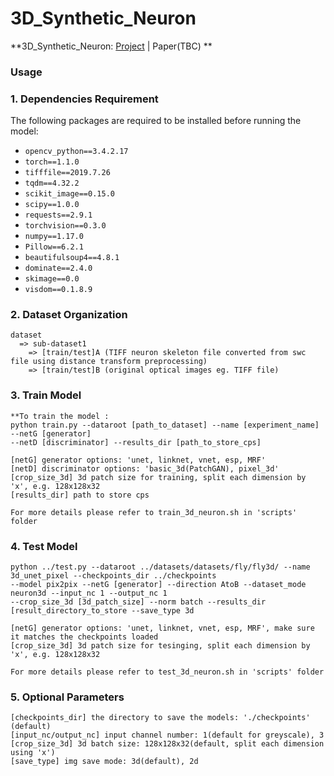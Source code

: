 # 3D_Synthetic_Neuron

**3D_Synthetic_Neuron:  [Project](https://github.com/jackjacktang/3D_Synthetic_Neuron) |  Paper(TBC) **

### Usage

### 1. Dependencies Requirement
The following packages are required to be installed before running the model:

* `opencv_python==3.4.2.17`
* `torch==1.1.0`
* `tifffile==2019.7.26`
* `tqdm==4.32.2`
* `scikit_image==0.15.0`
* `scipy==1.0.0`
* `requests==2.9.1`
* `torchvision==0.3.0`
* `numpy==1.17.0`
* `Pillow==6.2.1`
* `beautifulsoup4==4.8.1`
* `dominate==2.4.0`
* `skimage==0.0`
* `visdom==0.1.8.9`

### 2. Dataset Organization
```
dataset
  => sub-dataset1
    => [train/test]A (TIFF neuron skeleton file converted from swc file using distance transform preprocessing)
    => [train/test]B (original optical images eg. TIFF file)
```

### 3. Train Model
```
**To train the model :
python train.py --dataroot [path_to_dataset] --name [experiment_name] --netG [generator] 
--netD [discriminator] --results_dir [path_to_store_cps]

[netG] generator options: 'unet, linknet, vnet, esp, MRF'
[netD] discriminator options: 'basic_3d(PatchGAN), pixel_3d'
[crop_size_3d] 3d patch size for training, split each dimension by 'x', e.g. 128x128x32
[results_dir] path to store cps

For more details please refer to train_3d_neuron.sh in 'scripts' folder
```

### 4. Test Model
```
python ../test.py --dataroot ../datasets/datasets/fly/fly3d/ --name 3d_unet_pixel --checkpoints_dir ../checkpoints 
--model pix2pix --netG [generator] --direction AtoB --dataset_mode neuron3d --input_nc 1 --output_nc 1 
--crop_size_3d [3d_patch_size] --norm batch --results_dir [result_directory_to_store --save_type 3d

[netG] generator options: 'unet, linknet, vnet, esp, MRF', make sure it matches the checkpoints loaded
[crop_size_3d] 3d patch size for tesinging, split each dimension by 'x', e.g. 128x128x32

For more details please refer to test_3d_neuron.sh in 'scripts' folder
```

### 5. Optional Parameters
```
[checkpoints_dir] the directory to save the models: './checkpoints' (default)
[input_nc/output_nc] input channel number: 1(default for greyscale), 3
[crop_size_3d] 3d batch size: 128x128x32(default, split each dimension using 'x')
[save_type] img save mode: 3d(default), 2d 



```